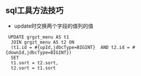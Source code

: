 ## sql工具方法技巧 

- update时交换两个字段的值列的值
```
 UPDATE grgzt_menu AS t1
  JOIN grgzt_menu AS t2 ON
  (t1.id = #{upId,jdbcType=BIGINT}  AND t2.id = #{downId,jdbcType=BIGINT})
  SET
  t1.sort = t2.sort,
  t2.sort = t1.sort
```